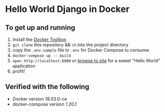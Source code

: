 # Hello World Django in Docker

## To get up and running

1. Install the [Docker Toolbox](https://docs.docker.com/toolbox/overview/)
1. `git clone` this repository && `ch` into the project directory
1. copy the `.env.sample` file to `.env` for Docker Compose to consume
1. `docker-compose up -- build`
1. `open http://localhost:8000` or [browse to site](http://localhost:8000) for a sweet "Hello World" application
1. profit!

## Verified with the following
- Docker version 18.03.0-ce
- docker-compose version 1.20.1
